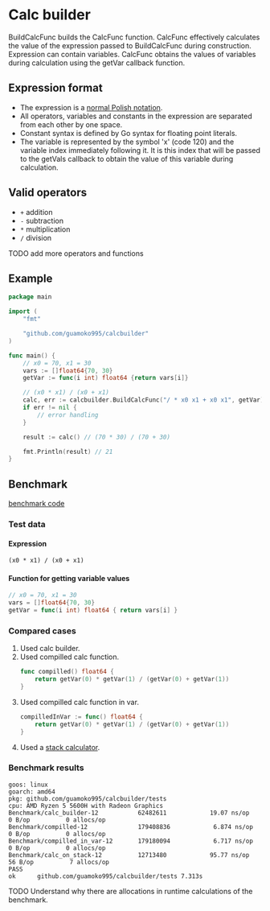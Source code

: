 # Calc builder
BuildСalcFunc builds the СalcFunc function. CalcFunc effectively calculates the value of the expression passed to BuildСalcFunc during construction. Expression can contain variables. CalcFunc obtains the values of variables during calculation using the getVar callback function.

## Expression format
- The expression is a [normal Polish notation](https://en.wikipedia.org/wiki/Polish_notation).
- All operators, variables and constants in the expression are separated from each other by one space.
- Constant syntax is defined by Go syntax for floating point literals.
- The variable is represented by the symbol 'x' (code 120) and the variable index immediately following it. It is this index that will be passed to the getVals callback to obtain the value of this variable during calculation.

## Valid operators
- ```+``` addition
- ```-``` subtraction
- ```*``` multiplication
- ```/``` division

TODO add more operators and functions

## Example

```go
package main

import (
	"fmt"

	"github.com/guamoko995/calcbuilder"
)

func main() {
    // x0 = 70, x1 = 30
    vars := []float64{70, 30}
    getVar := func(i int) float64 {return vars[i]}

    // (x0 * x1) / (x0 + x1)
    calc, err := calcbuilder.BuildСalcFunc("/ * x0 x1 + x0 x1", getVar) 
    if err != nil {
        // error handling
    }

    result := calc() // (70 * 30) / (70 + 30)

    fmt.Println(result) // 21
}
```

## Benchmark
[benchmark code](https://github.com/guamoko995/calcbuilder/blob/master/tests/calcbuilder_bench_test.go)

### Test data

#### Expression
```(x0 * x1) / (x0 + x1)```

#### Function for getting variable values
```go
// x0 = 70, x1 = 30
vars = []float64{70, 30}
getVar = func(i int) float64 { return vars[i] }
```

### Сompared cases
1. Used calc builder.
2. Used compilled calc function.
    ```go
    func compilled() float64 {
        return getVar(0) * getVar(1) / (getVar(0) + getVar(1))
    }
   ```
3. Used compilled calc function in var.
    ```go
	compilledInVar := func() float64 {
		return getVar(0) * getVar(1) / (getVar(0) + getVar(1))
	}
   ```
4. Used a [stack calculator](https://github.com/guamoko995/calcbuilder/blob/master/tests/calc_on_stack_test.go).

### Benchmark results
```
goos: linux
goarch: amd64
pkg: github.com/guamoko995/calcbuilder/tests
cpu: AMD Ryzen 5 5600H with Radeon Graphics         
Benchmark/calc_builder-12         	62482611	        19.07 ns/op	       0 B/op	       0 allocs/op
Benchmark/compilled-12            	179408836	         6.874 ns/op	       0 B/op	       0 allocs/op
Benchmark/compilled_in_var-12     	179180094	         6.717 ns/op	       0 B/op	       0 allocs/op
Benchmark/calc_on_stack-12        	12713480	        95.77 ns/op	      56 B/op	       7 allocs/op
PASS
ok  	github.com/guamoko995/calcbuilder/tests	7.313s
```

TODO Understand why there are allocations in runtime calculations of the benchmark.
